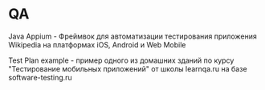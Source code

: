 # QA
Java Appium - Фреймвок для автоматизации тестирования приложения Wikipedia на платформах iOS, Android и Web Mobile

Test Plan example - пример одного из домашних зданий по курсу "Тестирование мобильных приложений" от школы learnqa.ru на базе software-testing.ru
